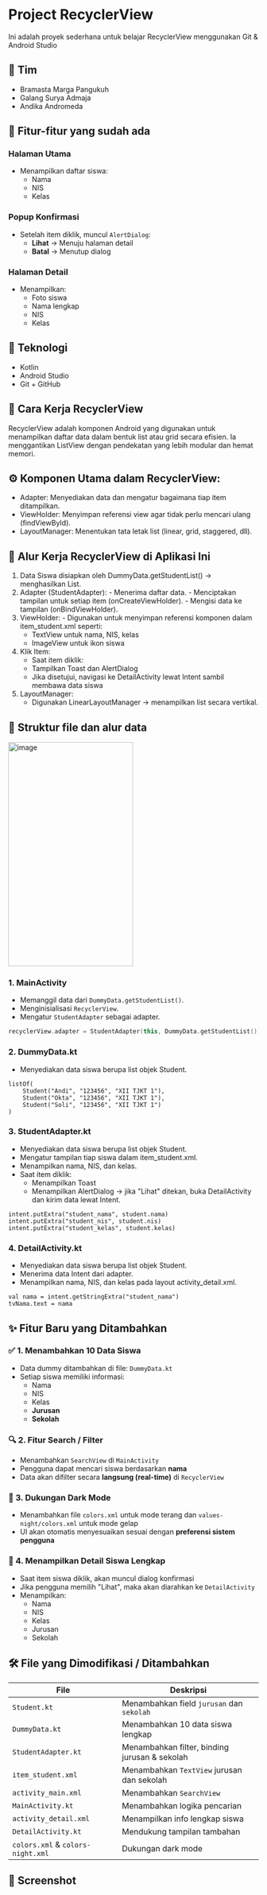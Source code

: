 # Project RecyclerView

Ini adalah proyek sederhana untuk belajar RecyclerView menggunakan Git & Android Studio

## 👥 Tim
- Bramasta Marga Pangukuh
- Galang Surya Admaja
- Andika Andromeda
  
## 📱 Fitur-fitur yang sudah ada
### Halaman Utama
- Menampilkan daftar siswa:
  - Nama
  - NIS
  - Kelas

### Popup Konfirmasi
- Setelah item diklik, muncul `AlertDialog`:
  - **Lihat** → Menuju halaman detail
  - **Batal** → Menutup dialog

### Halaman Detail
- Menampilkan:
  - Foto siswa
  - Nama lengkap
  - NIS
  - Kelas

## 🔧 Teknologi
- Kotlin
- Android Studio
- Git + GitHub

## 🧠 Cara Kerja RecyclerView
RecyclerView adalah komponen Android yang digunakan untuk menampilkan daftar data dalam bentuk list atau grid secara efisien. Ia menggantikan ListView dengan pendekatan yang lebih modular dan hemat memori.
## ⚙️ Komponen Utama dalam RecyclerView:
- Adapter: Menyediakan data dan mengatur bagaimana tiap item ditampilkan.
- ViewHolder: Menyimpan referensi view agar tidak perlu mencari ulang (findViewById).
- LayoutManager: Menentukan tata letak list (linear, grid, staggered, dll).

## 🔁 Alur Kerja RecyclerView di Aplikasi Ini
  1. Data Siswa disiapkan oleh DummyData.getStudentList() → menghasilkan List<Student>.
  2. Adapter (StudentAdapter):
    - Menerima daftar data.
    - Menciptakan tampilan untuk setiap item (onCreateViewHolder).
    - Mengisi data ke tampilan (onBindViewHolder).
  3. ViewHolder:
    - Digunakan untuk menyimpan referensi komponen dalam item_student.xml seperti:
      - TextView untuk nama, NIS, kelas
      - ImageView untuk ikon siswa
  4. Klik Item:
     - Saat item diklik:
      - Tampilkan Toast dan AlertDialog
      - Jika disetujui, navigasi ke DetailActivity lewat Intent sambil membawa data siswa
  5. LayoutManager:
     - Digunakan LinearLayoutManager → menampilkan list secara vertikal.

## 📁 Struktur file dan alur data
<img width="251" height="451" alt="image" src="https://github.com/user-attachments/assets/1341b87a-0a74-4b67-a399-6f0ff0be994a" />


### 1. **MainActivity**
- Memanggil data dari `DummyData.getStudentList()`.
- Menginisialisasi `RecyclerView`.
- Mengatur `StudentAdapter` sebagai adapter.

```kotlin
recyclerView.adapter = StudentAdapter(this, DummyData.getStudentList())
```

### 2. **DummyData.kt**
- Menyediakan data siswa berupa list objek Student.
```
listOf(
    Student("Andi", "123456", "XII TJKT 1"),
    Student("Okta", "123456", "XII TJKT 1"),
    Student("Soli", "123456", "XII TJKT 1")
)
```

### 3. **StudentAdapter.kt**
- Menyediakan data siswa berupa list objek Student.
- Mengatur tampilan tiap siswa dalam item_student.xml.
- Menampilkan nama, NIS, dan kelas.
- Saat item diklik:
  - Menampilkan Toast
  - Menampilkan AlertDialog → jika "Lihat" ditekan, buka DetailActivity dan kirim data lewat Intent.
```
intent.putExtra("student_nama", student.nama)
intent.putExtra("student_nis", student.nis)
intent.putExtra("student_kelas", student.kelas)
```

### 4. **DetailActivity.kt**
- Menyediakan data siswa berupa list objek Student.
- Menerima data Intent dari adapter.
- Menampilkan nama, NIS, dan kelas pada layout activity_detail.xml.
```
val nama = intent.getStringExtra("student_nama")
tvNama.text = nama
```

## ✨ Fitur Baru yang Ditambahkan

### ✅ 1. Menambahkan 10 Data Siswa
- Data dummy ditambahkan di file: `DummyData.kt`
- Setiap siswa memiliki informasi:
  - Nama
  - NIS
  - Kelas
  - **Jurusan**
  - **Sekolah**

### 🔍 2. Fitur Search / Filter
- Menambahkan `SearchView` di `MainActivity`
- Pengguna dapat mencari siswa berdasarkan **nama**
- Data akan difilter secara **langsung (real-time)** di `RecyclerView`

### 🌙 3. Dukungan Dark Mode
- Menambahkan file `colors.xml` untuk mode terang dan `values-night/colors.xml` untuk mode gelap
- UI akan otomatis menyesuaikan sesuai dengan **preferensi sistem pengguna**

### 🧾 4. Menampilkan Detail Siswa Lengkap
- Saat item siswa diklik, akan muncul dialog konfirmasi
- Jika pengguna memilih "Lihat", maka akan diarahkan ke `DetailActivity`
- Menampilkan:
  - Nama
  - NIS
  - Kelas
  - Jurusan
  - Sekolah

## 🛠️ File yang Dimodifikasi / Ditambahkan

| File | Deskripsi |
|------|-----------|
| `Student.kt` | Menambahkan field `jurusan` dan `sekolah` |
| `DummyData.kt` | Menambahkan 10 data siswa lengkap |
| `StudentAdapter.kt` | Menambahkan filter, binding jurusan & sekolah |
| `item_student.xml` | Menambahkan `TextView` jurusan dan sekolah |
| `activity_main.xml` | Menambahkan `SearchView` |
| `MainActivity.kt` | Menambahkan logika pencarian |
| `activity_detail.xml` | Menampilkan info lengkap siswa |
| `DetailActivity.kt` | Mendukung tampilan tambahan |
| `colors.xml` & `colors-night.xml` | Dukungan dark mode |

## 📸 Screenshot


  
